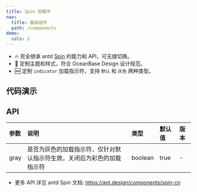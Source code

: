 ```yaml
---
title: Spin 加载中
nav:
  title: 基础组件
  path: /components
demo:
  cols: 2
---
```


- 🔥 完全继承 antd [Spin](https://ant.design/components/spin-cn) 的能力和 API，可无缝切换。
- 💄 定制主题和样式，符合 OceanBase Design 设计规范。
- 🆕 定制 `indicator` 加载指示符，支持 `默认` 和 `灰色` 两种类型。

## 代码演示

<!-- prettier-ignore -->
<code src="./demo/basic.tsx" title="基本用法" description="一个简单的 loading 状态"></code>
<code src="./demo/size.tsx" title="各种大小" description="小的用于文本加载，默认用于卡片容器级加载，大的用于页面级加载"></code>
<code src="./demo/colored.tsx" title="彩色的加载指示符"></code>
<code src="./demo/inside.tsx" title="放入一个容器中"></code>
<code src="./demo/nested.tsx" title="卡片加载中" description="可以直接把内容内嵌到 `Spin` 中，将现有容器变为加载状态"></code>
<code src="./demo/tip.tsx" title="自定义描述文案"></code>
<code src="./demo/custom-indicator.tsx" title="自定义指示符" description="使用自定义指示符"></code>

## API

| 参数 | 说明 | 类型 | 默认值 | 版本 |
| :-- | :-- | :-- | :-- | :-- |
| gray | 是否为灰色的加载指示符，仅针对默认指示符生效，关闭后为彩色的加载指示符 | boolean | true | - |

- 更多 API 详见 antd Spin 文档: https://ant.design/components/spin-cn
